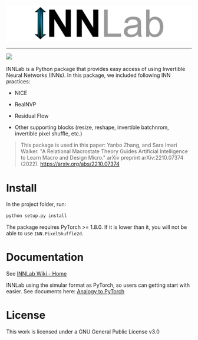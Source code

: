 ![](./images/INNLab.png)

--------------------------------------------------------------------------------


![](https://img.shields.io/static/v1?label=pytorch&message=≥1.6&color=yellow)

INNLab is a Python package that provides easy access of using Invertible Neural Networks (INNs). In this package, we included following INN practices:

* NICE
* RealNVP
* Residual Flow

* Other supporting blocks (resize, reshape, invertible batchnrom, invertible pixel shuffle, etc.)

> This package is used in this paper: Yanbo Zhang, and Sara Imari Walker. "A Relational Macrostate Theory Guides Artificial Intelligence to Learn Macro and Design Micro." arXiv preprint arXiv:2210.07374 (2022). https://arxiv.org/abs/2210.07374

# Install

In the project folder, run:

```bash
python setup.py install
```

The package requires PyTorch >= 1.8.0. If it is lower than it, you will not be able to use `INN.PixelShuffle2d`.

# Documentation

See [INNLab Wiki - Home](https://github.com/ELIFE-ASU/INNLab/wiki)

INNLab using the simular format as PyTorch, so users can getting start with easier. See documents here: [Analogy to PyTorch](https://github.com/ELIFE-ASU/INNLab/wiki/Analogy-to-PyTorch)

# License

This work is licensed under a GNU General Public License v3.0
